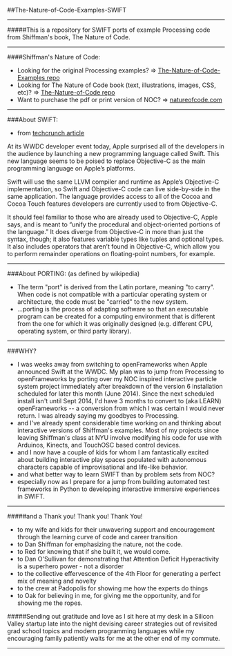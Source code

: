 ##The-Nature-of-Code-Examples-SWIFT
______________________________

#####This is a repository for SWIFT ports of example Processing code from Shiffman's book, The Nature of Code.


________________________________

####Shiffman's Nature of Code:
- Looking for the original Processing examples?  => [The-Nature-of-Code-Examples repo](https://github.com/shiffman/The-Nature-of-Code-Examples)
- Looking for The Nature of Code book (text, illustrations, images, CSS, etc)?  => [The-Nature-of-Code repo](https://github.com/shiffman/The-Nature-of-Code)
- Want to purchase the pdf or print version of NOC?  =>  [natureofcode.com](http://natureofcode.com)

____________________________________

###About SWIFT: 
- from [techcrunch article](http://techcrunch.com/2014/06/02/apple-launches-swift-a-new-programming-language-for-writing-ios-and-os-x-apps/)

>
At its WWDC developer event today, Apple surprised all of the developers in the audience by launching a new programming language called Swift. This new language seems to be poised to replace Objective-C as the main programming language on Apple’s platforms.
>
Swift will use the same LLVM compiler and runtime as Apple’s Objective-C implementation, so Swift and Objective-C code can live side-by-side in the same application. The language provides access to all of the Cocoa and Cocoa Touch features developers are currently used to from Objective-C.
>
It should feel familiar to those who are already used to Objective-C, Apple says, and is meant to “unify the procedural and object-oriented portions of the language.” It does diverge from Objective-C in more than just the syntax, though; it also features variable types like tuples and optional types. It also includes operators that aren’t found in Objective-C, which allow you to perform remainder operations on floating-point numbers, for example.



_________________________________

###About PORTING: 
(as defined by wikipedia)
- The term "port" is derived from the Latin portare, meaning "to carry".  When code is not compatible with a particular operating system or architecture, the code must be "carried" to the new system.
- ...porting is the process of adapting software so that an executable program can be created for a computing environment that is different from the one for which it was originally designed (e.g. different CPU, operating system, or third party library). 

________________________________

###WHY?
- I was weeks away from switching to openFrameworks when Apple announced Swift at the WWDC.  My plan was to jump from Processing to openFrameworks by porting over my NOC inspired interactive particle system project immediately after breakdown of the version 6 installation scheduled for later this month (June 2014).  Since the next scheduled install isn't until Sept 2014, I'd have 3 months to convert to (aka LEARN) openFrameworks -- a conversion from which I was certain I would never return.  I was already saying my goodbyes to Processing.  
- and I've already spent considerable time working on and thinking about interactive versions of Shiffman's examples.  Most of my projects since leaving Shiffman's class at NYU involve modifying his code for use with Arduinos, Kinects, and TouchOSC based control devices.
- and I now have a couple of kids for whom I am fantastically excited about building interactive play spaces populated with autonomous characters capable of improvisational and life-like behavior.
- and what better way to learn SWIFT than by problem sets from NOC?  
- especially now as I prepare for a jump from building automated test frameworks in Python to developing interactive immersive experiences in SWIFT.


_________________________________

#####and a Thank you! Thank you! Thank You!
- to my wife and kids for their unwavering support and encouragement through the learning curve of code and career transition
- to Dan Shiffman for emphasizing the nature, not the code.
- to Red for knowing that if she built it, we would come.  
- to Dan O'Sullivan for demonstrating that Attention Deficit Hyperactivity is a superhero power - not a disorder
- to the collective effervescence of the 4th Floor for generating a perfect mix of meaning and novelty
- to the crew at Padopolis for showing me how the experts do things
- to Oak for believing in me, for giving me the opportunity, and for showing me the ropes.  

#####Sending out gratitude and love as I sit here at my desk in a Silicon Valley startup late into the night devising career strategies out of revisited grad school topics and modern programming languages while my encouraging family patiently waits for me at the other end of my commute.

__________________________________

